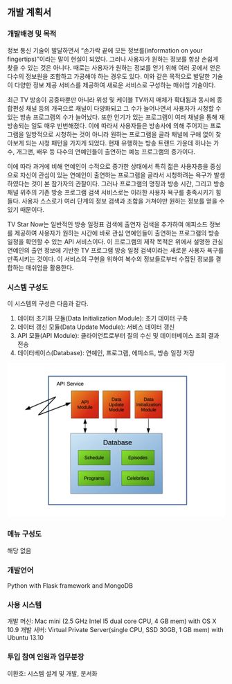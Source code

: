 ## 개발 계획서

### 개발배경 및 목적

정보 통신 기술이 발달하면서 “손가락 끝에 모든 정보를(information on your fingertips)”이라는 말이 현실이 되었다. 그러나 사용자가 원하는 정보를 항상 손쉽게 찾을 수 있는 것은 아니다. 때로는 사용자가 원하는 정보를 얻기 위해 여러 곳에서 얻은 다수의 정보원을 조합하고 가공해야 하는 경우도 있다. 이와 같은 목적으로 발달한 기술이 다양한 정보 제공 서비스를 제공하여 새로운 서비스로 구성하는 매쉬업 기술이다.

최근 TV 방송이 공중파뿐만 아니라 위성 및 케이블 TV까지 매체가 확대됨과 동시에 종합편성 채널 등의 개국으로 채널이 다양화되고 그 수가 늘어나면서 사용자가 시청할 수 있는 방송 프로그램의 수가 늘어났다. 또한 인기가 있는 프로그램이 여러 채널을 통해 재방송되는 일도 매우 빈번해졌다. 이에 따라서 사용자들은 방송사에 의해 주어지는 프로그램을 일방적으로 시청하는 것이 아니라 원하는 프로그램을 골라 채널에 구애 없이 찾아보게 되는 시청 패턴을 가지게 되었다. 현재 유행하는 방송 트랜드 가운데 하나는 가수, 개그맨, 배우 등 다수의 연예인들이 출연하는 예능 프로그램의 증가이다.

이에 따라 과거에 비해 연예인이 수적으로 증가한 상태에서 특히 젋은 사용자층을 중심으로 자신이 관심이 있는 연예인이 출연하는 프로그램을 골라서 시청하려는 욕구가 발생하였다는 것이 본 참가자의 관찰이다. 그러나 프로그램의 명칭과 방송 시간, 그리고 방송 채널 위주의 기존 방송 프로그램 검색 서비스로는 이러한 사용자 욕구를 충족시키기 힘들다. 사용자 스스로가 여러 단계의 정보 검색과 조합을 거쳐야만 원하는 정보를 얻을 수 있기 때문이다.

TV Star Now는 일반적인 방송 일정표 검색에 출연자 검색을 추가하여 에피소드 정보를 제공하여 사용자가 원하는 시간에 바로 관심 연예인들이 출연하는 프로그램의 방송 일정을 확인할 수 있는 API 서비스이다. 이 프로그램의 제작 목적은 위에서 설명한 관심 연예인의 출연 정보에 기반한 TV 프로그램 방송 일정 검색이라는 새로운 사용자 욕구를 만족시키는 것이다. 이 서비스의 구현을 위하여 복수의 정보들로부터 수집된 정보를 결합하는 매쉬업을 활용한다.

### 시스템 구성도

이 시스템의 구성은 다음과 같다.

1. 데이터 초기화 모듈(Data Initialization Module): 초기 데이터 구축  
2. 데이터 갱신 모듈(Data Update Module): 서비스 데이터 갱신  
3. API 모듈(API Module): 클라이언트로부터 질의 수신 및 데이터베이스 조회 결과 전송  
4. 데이터베이스(Database): 연예인, 프로그램, 에피소드, 방송 일정 저장  

![](image/api_service.jpg?raw=true)

### 메뉴 구성도

해당 없음

### 개발언어

Python with Flask framework and MongoDB

### 사용 시스템

개발 머신: Mac mini (2.5 GHz Intel I5 dual core CPU, 4 GB mem) with OS X 10.9
개발 서버: Virtual Private Server(single CPU, SSD 30GB, 1 GB mem) with Ubuntu 13.10

### 투입 참여 인원과 업무분장

이환호: 시스템 설계 및 개발, 문서화
